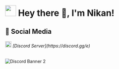 <h1><img src="https://cdn.discordapp.com/emojis/900249317963624509.gif" width="35"/> Hey there 👋, I'm Nikan!</h1>

## 🌱 Social Media

<h6><img src="https://cdn.discordapp.com/emojis/808891185677860864.gif" width="20"/> [Discord Server](https://discord.gg/e)</h6>
<img src="https://discordapp.com/api/guilds/757268973674037315/widget.png?style=banner2" alt="Discord Banner 2"/>


